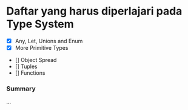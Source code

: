 # Daftar yang harus diperlajari pada Type System
- [x] Any, Let, Unions and Enum
- [x] More Primitive Types
- [] Object Spread
- [] Tuples
- [] Functions

### Summary
...
